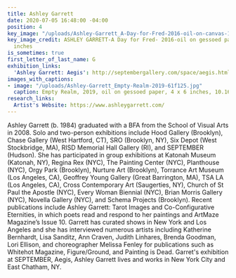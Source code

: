 ```yaml
---
title: Ashley Garrett
date: 2020-07-05 16:48:00 -04:00
position: 4
key_image: "/uploads/Ashley-Garrett_A-Day-for-Fred-2016-oil-on-canvas-16x10.jpg"
key_image_credit: ASHLEY GARRETT-A Day for Fred- 2016-oil on gessoed paper-16 x 10
  inches
is_sometimes: true
first_letter_of_last_name: G
exhibition_links:
  'Ashley Garrett: Aegis': http://septembergallery.com/space/aegis.html
images_with_captions:
- image: "/uploads/Ashley-Garrett_Empty-Realm-2019-61f125.jpg"
  caption: Empty Realm, 2019, oil on gessoed paper, 4 x 6 inches, 10.16 x 15.24 cm
research_links:
  Artist's Website: https://www.ashleygarrett.com/
---
```


Ashley Garrett (b. 1984) graduated with a BFA from the School of Visual Arts in 2008. Solo and two-person exhibitions include Hood Gallery (Brooklyn), Chase Gallery (West Hartford, CT), SRO (Brooklyn, NY), Six Depot (West Stockbridge, MA), RISD Memorial Hall Gallery (RI), and SEPTEMBER (Hudson). She has participated in group exhibitions at Katonah Museum (Katonah, NY), Regina Rex (NYC), The Painting Center (NYC), Planthouse (NYC), Orgy Park (Brooklyn), Nurture Art (Brooklyn), Torrance Art Museum (Los Angeles, CA), Geoffrey Young Gallery (Great Barrington, MA), TSA LA (Los Angeles, CA), Cross Contemporary Art (Saugerties, NY), Church of St Paul the Apostle (NYC), Every Woman Biennial (NYC), Brian Morris Gallery (NYC), Novella Gallery (NYC), and Schema Projects (Brooklyn). Recent publications include Ashley Garrett: Tarot Images and Co-Configurative Eternities, in which poets read and respond to her paintings and ArtMaze Magazine’s Issue 10. Garrett has curated shows in New York and Los Angeles and she has interviewed numerous artists including Katherine Bernhardt, Lisa Sanditz, Ann Craven, Judith Linhares, Brenda Goodman, Lori Ellison, and choreographer Melissa Fenley for publications such as Whitehot Magazine, Figure/Ground, and Painting is Dead. Garret's exhibition at SEPTEMBER, Aegis, Ashley Garrett lives and works in New York City and East Chatham, NY.   